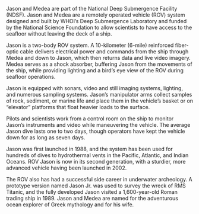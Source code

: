 <!--t ROV Jason/Medea t-->
<!--d Jason and Medea are part of the National Deep Submergence Facility (NDSF). Jason and Medea are a remotely operated vehicle (ROV) system designed and d-->
<!--tag ROV tag-->
<!--image https://www.whoi.edu/wp-content/uploads/2019/01/jason_504993.jpg image-->

Jason and Medea are part of the National Deep Submergence Facility (NDSF). Jason and Medea are a remotely operated vehicle (ROV) system designed and built by WHOI’s Deep Submergence Laboratory and funded by the National Science Foundation to allow scientists to have access to the seafloor without leaving the deck of a ship.

Jason is a two-body ROV system. A 10-kilometer (6-mile) reinforced fiber-optic cable delivers electrical power and commands from the ship through Medea and down to Jason, which then returns data and live video imagery. Medea serves as a shock absorber, buffering Jason from the movements of the ship, while providing lighting and a bird’s eye view of the ROV during seafloor operations.

Jason is equipped with sonars, video and still imaging systems, lighting, and numerous sampling systems. Jason’s manipulator arms collect samples of rock, sediment, or marine life and place them in the vehicle’s basket or on “elevator” platforms that float heavier loads to the surface.

Pilots and scientists work from a control room on the ship to monitor Jason’s instruments and video while maneuvering the vehicle. The average Jason dive lasts one to two days, though operators have kept the vehicle down for as long as seven days.

Jason was first launched in 1988, and the system has been used for hundreds of dives to hydrothermal vents in the Pacific, Atlantic, and Indian Oceans. ROV Jason is now in its second generation, with a sturdier, more advanced vehicle having been launched in 2002.

The ROV also has had a successful side career in underwater archeology. A prototype version named Jason Jr. was used to survey the wreck of RMS Titanic, and the fully developed Jason visited a 1,600-year-old Roman trading ship in 1989. Jason and Medea are named for the adventurous ocean explorer of Greek mythology and for his wife.
